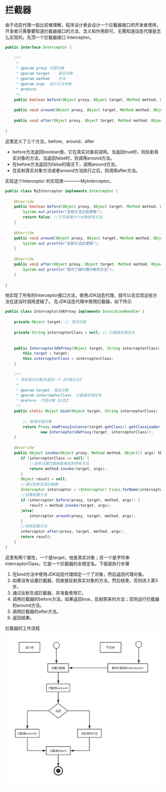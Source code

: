 # 拦截器

由于动态代理一般比较难理解，程序设计者会设计一个拦截器接口供开发者使用，开发者只需要要知道拦截器接口的方法、含义和作用即可，无需知道动态代理是怎么实现的。先顶一个拦截器接口  Interceptor。
```java
public interface Interceptor {

    /**
     * 
     * @param proxy 代理对象
     * @param target    真实对象
     * @param method    方法
     * @param args  运行方法参数
     * @return
     */
    public boolean before(Object proxy, Object target, Method method, Object[] args);

    public void around(Object proxy, Object target, Method method, Object[] args);

    public void after(Object proxy, Object target, Method method, Object[] args);

}
```
这里定义了三个方法，before、around、after
- before方法返回boolean值，它在真实对象前调用。当返回true时，则反射真实对象的方法，当返回false时，则调用around方法。
- 在before方法返回为false的情况下，调用around方法。
- 在反射真实对象方法或者around方法执行之后，则调用after方法。

实现这个Interceptor 的实现类————MyInterceptor。

```java
public class MyInterceptor implements Interceptor {

    @Override
    public boolean before(Object proxy, Object target, Method method, Object[] args) {
        System.out.println("反射方法之前逻辑");
        return false; //不反射被大力对象原有方法
    }

    @Override
    public void around(Object proxy, Object target, Method method, Object[] args) {
        System.out.println("反射方法后逻辑");
    }

    @Override
    public void after(Object proxy, Object target, Method method, Object[] args) {
        System.out.println("取代了被代理对象的方法");
    }

}

```
他实现了所有的Interceptor接口方法，使用JDK动态代理，就可以去实现这些方法在适当时调用逻辑了。 在JDK动态代理中使用拦截器，如下所示
```java
public class InterceptorJdkProxy implements InvocationHandler {

    private Object target; // 真实对象

    private String interceptorClass = null; // 拦截器全限定名


    public InterceptorJdkProxy(Object target, String interceptorClass) {
        this.target = target;
        this.interceptorClass = interceptorClass;
    }

    /**
     * 绑定委托对象并返回一个【代理占位】
     * 
     * @param target  真实对象
     * @param interceptorClass  拦截器全限定名
     * @return  代理对象【占位】
     */
    public static Object bind(Object target, String interceptorClass) {

        // 取得代理对象
        return Proxy.newProxyInstance(target.getClass().getClassLoader(), target.getClass().getInterfaces(),
                new InterceptorJdkProxy(target, interceptorClass));
    }

    @Override
    public Object invoke(Object proxy, Method method, Object[] args) throws Throwable {
       if (interceptorClass == null) {
           //没有设置拦截器直接反射原有方法
           return method.invoke(target, args);
       } 
       Object result = null;
       //通过反射生成拦截器
       Interceptor interceptor = (Interceptor) Class.forName(interceptorClass).newInstance();
       //设置前置方法
       if (interceptor.before(proxy, target, method, args)) {
           result = method.invoke(target, args);
       }else{
           interceptor.around(proxy, target, method, args);
       }
       //调用后置方法
       interceptor.after(proxy, target, method, args);
       return result;
    }
}
```
这里有两个属性，一个是target，他是真实对象；另一个是字符串interceptorClass，它是一个拦截器的全限定名。下面是执行步骤
1. 在bind方法中使用JDK动态代理绑定一个了对象，然后返回代理对象。
2. 如果没有设置拦截器，则直接反射真实对象的方法，然后结束，否则进入第3步。
3. 通过反射生成拦截器，并准备使用它。
4. 调用拦截器的before方法，如果返回true，反射原来的方法；否则运行拦截器的around方法。
5. 调用拦截器的after方法。
6. 返回结果。

拦截器的工作流程
![拦截器工作流程](../../imgs/拦截器.jpg)
